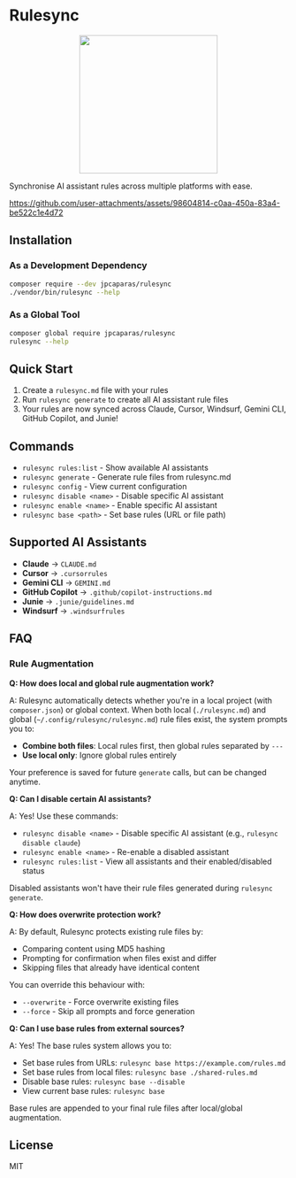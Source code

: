 # Rulesync

<p align="center">
    <img src="https://github.com/user-attachments/assets/10ba6115-1c60-4a22-b797-30b9d004cd71" width="250" />
</p>

Synchronise AI assistant rules across multiple platforms with ease.

https://github.com/user-attachments/assets/98604814-c0aa-450a-83a4-be522c1e4d72

## Installation

### As a Development Dependency

```bash
composer require --dev jpcaparas/rulesync
./vendor/bin/rulesync --help
```

### As a Global Tool

```bash
composer global require jpcaparas/rulesync
rulesync --help
```

## Quick Start

1. Create a `rulesync.md` file with your rules
2. Run `rulesync generate` to create all AI assistant rule files
3. Your rules are now synced across Claude, Cursor, Windsurf, Gemini CLI, GitHub Copilot, and Junie!

## Commands

- `rulesync rules:list` - Show available AI assistants
- `rulesync generate` - Generate rule files from rulesync.md
- `rulesync config` - View current configuration
- `rulesync disable <name>` - Disable specific AI assistant
- `rulesync enable <name>` - Enable specific AI assistant
- `rulesync base <path>` - Set base rules (URL or file path)

## Supported AI Assistants

- **Claude** → `CLAUDE.md`
- **Cursor** → `.cursorrules`
- **Gemini CLI** → `GEMINI.md`
- **GitHub Copilot** → `.github/copilot-instructions.md`
- **Junie** → `.junie/guidelines.md`
- **Windsurf** → `.windsurfrules`

## FAQ

### Rule Augmentation

**Q: How does local and global rule augmentation work?**

A: Rulesync automatically detects whether you're in a local project (with `composer.json`) or global context. When both local (`./rulesync.md`) and global (`~/.config/rulesync/rulesync.md`) rule files exist, the system prompts you to:
- **Combine both files**: Local rules first, then global rules separated by `---`
- **Use local only**: Ignore global rules entirely

Your preference is saved for future `generate` calls, but can be changed anytime.

**Q: Can I disable certain AI assistants?**

A: Yes! Use these commands:
- `rulesync disable <name>` - Disable specific AI assistant (e.g., `rulesync disable claude`)
- `rulesync enable <name>` - Re-enable a disabled assistant
- `rulesync rules:list` - View all assistants and their enabled/disabled status

Disabled assistants won't have their rule files generated during `rulesync generate`.

**Q: How does overwrite protection work?**

A: By default, Rulesync protects existing rule files by:
- Comparing content using MD5 hashing
- Prompting for confirmation when files exist and differ
- Skipping files that already have identical content

You can override this behaviour with:
- `--overwrite` - Force overwrite existing files
- `--force` - Skip all prompts and force generation

**Q: Can I use base rules from external sources?**

A: Yes! The base rules system allows you to:
- Set base rules from URLs: `rulesync base https://example.com/rules.md`
- Set base rules from local files: `rulesync base ./shared-rules.md`
- Disable base rules: `rulesync base --disable`
- View current base rules: `rulesync base`

Base rules are appended to your final rule files after local/global augmentation.

## License

MIT
